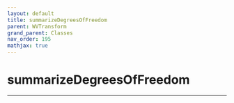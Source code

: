 ```yaml
---
layout: default
title: summarizeDegreesOfFreedom
parent: WVTransform
grand_parent: Classes
nav_order: 195
mathjax: true
---
```


#  summarizeDegreesOfFreedom




---

